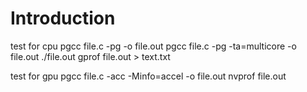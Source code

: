 # Introduction

test for cpu
	pgcc file.c -pg -o file.out
	pgcc file.c -pg -ta=multicore -o file.out
	./file.out
	gprof file.out > text.txt

test for gpu
	pgcc file.c -acc -Minfo=accel -o file.out
	nvprof file.out
